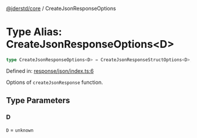 [@jderstd/core](../README.md) / CreateJsonResponseOptions

# Type Alias: CreateJsonResponseOptions\<D\>

```ts
type CreateJsonResponseOptions<D> = CreateJsonResponseStructOptions<D>;
```

Defined in: [response/json/index.ts:6](https://github.com/jderstd/javascript/blob/8f7bfc8df2a1c6e65ff47e746ac4d85e2344f847/package/src/response/json/index.ts#L6)

Options of `createJsonResponse` function.

## Type Parameters

### D

`D` = `unknown`
